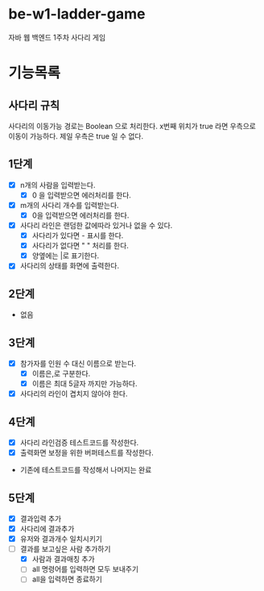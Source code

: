 # be-w1-ladder-game

자바 웹 백엔드 1주차 사다리 게임

# 기능목록

## 사다리 규칙
사다리의 이동가능 경로는 Boolean 으로 처리한다.
x번째 위치가 true 라면 우측으로 이동이 가능하다.
제일 우측은 true 일 수 없다.

## 1단계
- [x] n개의 사람을 입력받는다.
  - [x] 0 을 입력받으면 에러처리를 한다.
- [x] m개의 사다리 개수를 입력받는다.
  - [x] 0을 입력받으면 에러처리를 한다.
- [x] 사다리 라인은 랜덤한 값에따라 있거나 없을 수 있다.
  - [x] 사다리가 있다면 - 표시를 한다.
  - [x] 사다리가 없다면 " " 처리를 한다.
  - [x] 양옆에는 |로 표기한다.
- [x] 사다리의 상태를 화면에 출력한다.

## 2단계
- 없음

## 3단계
- [x] 참가자를 인원 수 대신 이름으로 받는다.
  - [x] 이름은,로 구분한다.
  - [x] 이름은 최대 5글자 까지만 가능하다.
- [x] 사다리의 라인이 겹치지 않아야 한다.

## 4단계
- [x] 사다리 라인검증 테스트코드를 작성한다.
- [x] 출력화면 보정을 위한 버퍼테스트를 작성한다.
- 기존에 테스트코드를 작성해서 나머지는 완료

## 5단계
- [x] 결과입력 추가
- [x] 사다리에 결과추가
- [x] 유저와 결과개수 일치시키기
- [ ] 결과를 보고싶은 사람 추가하기
  - [x] 사람과 결과매칭 추가
  - [ ] all 명령어를 입력하면 모두 보내주기
  - [ ] all을 입력하면 종료하기